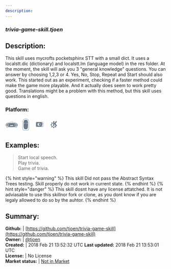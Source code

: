 ```yaml
---
description: 
---
```


### _trivia-game-skill.tjoen_  
## Description:  
This skill uses mycrofts pocketsphinx STT with a small dict.
It uses a localstt.dic (dictionary) and localstt.lm (language model) in the res folder.
At the moment, the skill will ask you 3 "general knowledge" questions.
You can answer by choosing 1,2,3 or 4.
Yes, No, Stop, Repeat and Start should also work.
This started out as an experiment, checking if a faster method could make the  game more playable.
And it actually does seem to work pretty good.
Translations might be a problem with this method, but this skill uses questions in english.  
### Platform:  
 ![Mark I](../.gitbook/assets/mark-1-icon.png)  ![Mark II](../.gitbook/assets/mark-2-icon.png)  ![Picroft](../.gitbook/assets/picroft-icon.png)  ![plasmoid](../.gitbook/assets/kde.png)   
  
## Examples:  
> Start local speech.  
> Play trivia.  
> Game of trivia.  
  
{% hint style="warning" %}
This skill Did not pass the Abstract Syntax Trees testing. Skill properly do not work in current state.
{% endhint %}
{% hint style="danger" %}
This skill dosnt have any license attatched. It is not adviasable to use this skillnor fork or clone, as you dont know if you are legaly allowed to do so by the auhtor.
{% endhint %}
  
## Summary:  
**Github:** | [https://github.com/tjoen/trivia-game-skill](https://github.com/tjoen/trivia-game-skill)  
**Owner:** | [@tjoen](https://github.com/tjoen)  
**Created:** | 2018 Feb 21 13:52:32 UTC  **Last updated:** 2018 Feb 21 13:53:01 UTC  
**License:** | No License  
**Market status:** | [Not in Market](https://market.mycroft.ai/skill/)  
